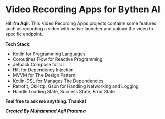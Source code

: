 # Video Recording Apps for Bythen AI

**Hi! I'm Aqil.**  This Video Recording Apps projects contains some features such as recording a video with native launcher and upload the video to specific endpoint.

**Tech Stack:**

* Kotlin for Programming Languages
* Coroutines Flow for Reactive Programming
* Jetpack Compose for UI
* Hilt for Dependency Injection
* MVVM for The Design Pattern
* Kotlin-DSL for Manages The Dependencies
* Retrofit, OkHttp, Gson for Handling Networking and Logging
* Handle Loading State, Success State, Error State

**Feel free to ask me anything. Thanks!**

***Created By Muhammad Aqil Pratama***
